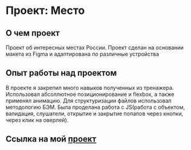 # Проект: Место

## О чем проект
Проект об интересных местах России. Проект сделан на основании макета из Figma и адаптирована по различные устройства

## Опыт работы над проектом
В проекте я закрепил много навыков полученных из тренажера. Использовал абсоллютное позиционирование и flexbox, а также применял анимацию. Для структуризации файлов использовал методологию БЭМ. Была проделана работа с JS(работа с объектом, валидация, слушатели, открытие и закрытие попапов через кнопки, через клик на оверлей).

## Ссылка на мой  [проект](https://ilyashchepin.github.io/mesto/index.html)
